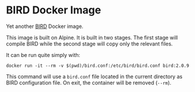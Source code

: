 # BIRD Docker Image

Yet another [BIRD](https://bird.network.cz/) Docker image.

This image is built on Alpine. It is built in two stages. The first stage will
compile BIRD while the second stage will copy only the relevant files.

It can be run quite simply with:

```
docker run -it --rm -v $(pwd)/bird.conf:/etc/bird/bird.conf bird:2.0.9
```

This command will use a `bird.conf` file located in the current directory as
BIRD configuration file. On exit, the container will be removed (`--rm`).
